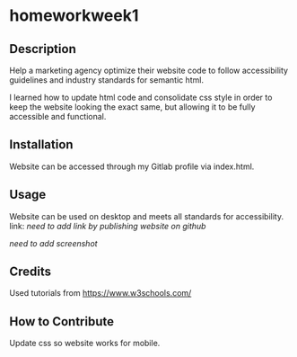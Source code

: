 # homeworkweek1

## Description

Help a marketing agency optimize their website code to follow accessibility guidelines and industry standards for semantic html.

I learned how to update html code and consolidate css style in order to keep the website looking the exact same, but allowing it to be fully accessible and functional.

## Installation

Website can be accessed through my Gitlab profile via index.html.

## Usage

Website can be used on desktop and meets all standards for accessibility.
link: *need to add link by publishing website on github*

*need to add screenshot*


## Credits

Used tutorials from https://www.w3schools.com/

## How to Contribute

Update css so website works for mobile.
